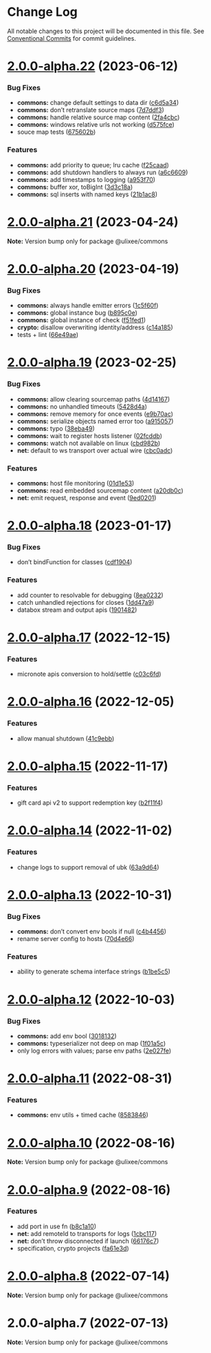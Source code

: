 # Change Log

All notable changes to this project will be documented in this file.
See [Conventional Commits](https://conventionalcommits.org) for commit guidelines.

# [2.0.0-alpha.22](https://github.com/ulixee/shared/compare/v2.0.0-alpha.21...v2.0.0-alpha.22) (2023-06-12)


### Bug Fixes

* **commons:** change default settings to data dir ([c6d5a34](https://github.com/ulixee/shared/commit/c6d5a3412e6876448e17734013ee76222d4c4e43))
* **commons:** don’t retranslate source maps ([7d7ddf3](https://github.com/ulixee/shared/commit/7d7ddf3584e7d6ca48a66530ad2c94e15b366ab7))
* **commons:** handle relative source map content ([2fa4cbc](https://github.com/ulixee/shared/commit/2fa4cbc6304c7547f98d0d64c68d62c827ddc921))
* **commons:** windows relative urls not working ([d575fce](https://github.com/ulixee/shared/commit/d575fcef6b9cf953f562811d1adc7f7e323c3993))
* souce map tests ([675602b](https://github.com/ulixee/shared/commit/675602b9c24b04a002ecb1939cee08276288799e))


### Features

* **commons:** add priority to queue; lru cache ([f25caad](https://github.com/ulixee/shared/commit/f25caad300260aee6724f6daecc3dec110c28cce))
* **commons:** add shutdown handlers to always run ([a6c6609](https://github.com/ulixee/shared/commit/a6c660964939cdbc65951f2857e13c4405256242))
* **commons:** add timestamps to logging ([a953f70](https://github.com/ulixee/shared/commit/a953f70c8d37e7b41d0d885d65ab93a23d7830e0))
* **commons:** buffer xor, toBigInt ([3d3c18a](https://github.com/ulixee/shared/commit/3d3c18af6cdb0dffa413b15c440a588b768f1ff2))
* **commons:** sql inserts with named keys ([21b1ac8](https://github.com/ulixee/shared/commit/21b1ac86f4e071f00127c7277eb653cc1ec63553))





# [2.0.0-alpha.21](https://github.com/ulixee/shared/compare/v2.0.0-alpha.20...v2.0.0-alpha.21) (2023-04-24)

**Note:** Version bump only for package @ulixee/commons





# [2.0.0-alpha.20](https://github.com/ulixee/shared/compare/v2.0.0-alpha.19...v2.0.0-alpha.20) (2023-04-19)


### Bug Fixes

* **commons:** always handle emitter errors ([1c5f60f](https://github.com/ulixee/shared/commit/1c5f60f21c4c174c99c10e9e9d2edb07b06c28a0))
* **commons:** global instance bug ([b895c0e](https://github.com/ulixee/shared/commit/b895c0e14602d92f42c559c6130d8a66b9b0770e))
* **commons:** global instance of check ([f51fed1](https://github.com/ulixee/shared/commit/f51fed1f93e4bfb2c603a0bced79e249ff76d003))
* **crypto:** disallow overwriting identity/address ([c14a185](https://github.com/ulixee/shared/commit/c14a1857c80ca800198d231236d5fcb6223026c9))
* tests + lint ([66e49ae](https://github.com/ulixee/shared/commit/66e49ae931b54fd8577711562c56e2494d8149bb))





# [2.0.0-alpha.19](https://github.com/ulixee/shared/compare/v2.0.0-alpha.18...v2.0.0-alpha.19) (2023-02-25)


### Bug Fixes

* **commons:** allow clearing sourcemap paths ([4d14167](https://github.com/ulixee/shared/commit/4d141673bd34e22d556539e6eb7bf8e63d9c9c3e))
* **commons:** no unhandled timeouts ([5428d4a](https://github.com/ulixee/shared/commit/5428d4a2856c7c86dd4737522280a05b8f5d8c8e))
* **commons:** remove memory for once events ([e9b70ac](https://github.com/ulixee/shared/commit/e9b70ac08ab94c46bd00baa43d56a0b1820f78b1))
* **commons:** serialize objects named error too ([a915057](https://github.com/ulixee/shared/commit/a9150577b51572a25d3f3ca8144680ff87bf8b0b))
* **commons:** typo ([38eba49](https://github.com/ulixee/shared/commit/38eba496ada28165dc5e99acc48b0ec81040569c))
* **commons:** wait to register hosts listener ([02fcddb](https://github.com/ulixee/shared/commit/02fcddbf508c7392143c536707721a611c8b0205))
* **commons:** watch not available on linux ([cbd982b](https://github.com/ulixee/shared/commit/cbd982bec27c6f9b9c794ff99d01ee50c553ff59))
* **net:** default to ws transport over actual wire ([cbc0adc](https://github.com/ulixee/shared/commit/cbc0adcf0c899bfdc4d24ca5beccae7daf24869e))


### Features

* **commons:** host file monitoring ([01d1e53](https://github.com/ulixee/shared/commit/01d1e53b5087b2b80f96a0bfc504323172adbb81))
* **commons:** read embedded sourcemap content ([a20db0c](https://github.com/ulixee/shared/commit/a20db0c3c400939ef403a4c7c779f4a49811c92f))
* **net:** emit request, response and event ([9ed0201](https://github.com/ulixee/shared/commit/9ed02013579ee3bc206182cfce85def3c0271034))





# [2.0.0-alpha.18](https://github.com/ulixee/shared/compare/v2.0.0-alpha.17...v2.0.0-alpha.18) (2023-01-17)


### Bug Fixes

* don’t bindFunction for classes ([cdf1904](https://github.com/ulixee/shared/commit/cdf19040e090c44a6f713457545c65a549879da8))


### Features

* add counter to resolvable for debugging ([8ea0232](https://github.com/ulixee/shared/commit/8ea0232bc46c44d9db68918673c542ef90ec5415))
* catch unhandled rejections for closes ([1dd47a9](https://github.com/ulixee/shared/commit/1dd47a97aeec413475a853b5b4f259bce0e3a3de))
* databox stream and output apis ([1901482](https://github.com/ulixee/shared/commit/1901482b58d8e8d82497841d7a781efa5ee520cb))





# [2.0.0-alpha.17](https://github.com/ulixee/shared/compare/v2.0.0-alpha.16...v2.0.0-alpha.17) (2022-12-15)


### Features

* micronote apis conversion to hold/settle ([c03c6fd](https://github.com/ulixee/shared/commit/c03c6fd8c7d17c29a8347aaba7413920e859c556))





# [2.0.0-alpha.16](https://github.com/ulixee/shared/compare/v2.0.0-alpha.15...v2.0.0-alpha.16) (2022-12-05)


### Features

* allow manual shutdown ([41c9ebb](https://github.com/ulixee/shared/commit/41c9ebbd8b4b255502ed957927f0db2c9ca5c366))





# [2.0.0-alpha.15](https://github.com/ulixee/shared/compare/v2.0.0-alpha.14...v2.0.0-alpha.15) (2022-11-17)


### Features

* gift card api v2 to support redemption key ([b2f11f4](https://github.com/ulixee/shared/commit/b2f11f44a784adf8dd208db9683c99369f33f98c))





# [2.0.0-alpha.14](https://github.com/ulixee/shared/compare/v2.0.0-alpha.13...v2.0.0-alpha.14) (2022-11-02)


### Features

* change logs to support removal of ubk ([63a9d64](https://github.com/ulixee/shared/commit/63a9d6404ddcd0a042a6bc439ec07de63a2edfde))





# [2.0.0-alpha.13](https://github.com/ulixee/shared/compare/v2.0.0-alpha.12...v2.0.0-alpha.13) (2022-10-31)


### Bug Fixes

* **commons:** don’t convert env bools if null ([c4b4456](https://github.com/ulixee/shared/commit/c4b4456c550513f7620388f1e08af1f8449f4f8b))
* rename server config to hosts ([70d4e66](https://github.com/ulixee/shared/commit/70d4e661c1c2a964ffe72b79635cfa40bf12b2c6))


### Features

* ability to generate schema interface strings ([b1be5c5](https://github.com/ulixee/shared/commit/b1be5c585c19a2d8c101812d8ae5d7b08be9dc0e))





# [2.0.0-alpha.12](https://github.com/ulixee/shared/compare/v2.0.0-alpha.11...v2.0.0-alpha.12) (2022-10-03)


### Bug Fixes

* **commons:** add env bool ([3018132](https://github.com/ulixee/shared/commit/301813222d3da2b7429668e972d70e093c0056c0))
* **commons:** typeserializer not deep on map ([1f01a5c](https://github.com/ulixee/shared/commit/1f01a5c04d3c8318f44b0a5ac8509247313c7153))
* only log errors with values; parse env paths ([2e027fe](https://github.com/ulixee/shared/commit/2e027fe9fdb7e193b0ee432543d4216e00149fc8))





# [2.0.0-alpha.11](https://github.com/ulixee/shared/compare/v2.0.0-alpha.10...v2.0.0-alpha.11) (2022-08-31)


### Features

* **commons:** env utils + timed cache ([8583846](https://github.com/ulixee/shared/commit/8583846f891cc1f93c079c8f6e3b1868ba7fcb5e))





# [2.0.0-alpha.10](https://github.com/ulixee/shared/compare/v2.0.0-alpha.9...v2.0.0-alpha.10) (2022-08-16)

**Note:** Version bump only for package @ulixee/commons





# [2.0.0-alpha.9](https://github.com/ulixee/shared/compare/v2.0.0-alpha.8...v2.0.0-alpha.9) (2022-08-16)


### Features

* add port in use fn ([b8c1a10](https://github.com/ulixee/shared/commit/b8c1a10c6da91a303d284e0e4c0723bc9f5dcf17))
* **net:** add remoteId to transports for logs ([1cbc117](https://github.com/ulixee/shared/commit/1cbc117230644fd1e8dc3ba14b7bf01cfdb3142d))
* **net:** don’t throw disconnected if launch ([66176c7](https://github.com/ulixee/shared/commit/66176c7c4050028749d26a9aa63dd46b0d96d3f1))
* specification, crypto projects ([fa61e3d](https://github.com/ulixee/shared/commit/fa61e3d221dacc3c1509309ebbfc7a05cf43923c))





# [2.0.0-alpha.8](https://github.com/ulixee/commons/compare/v2.0.0-alpha.7...v2.0.0-alpha.8) (2022-07-14)

**Note:** Version bump only for package @ulixee/commons





# 2.0.0-alpha.7 (2022-07-13)

**Note:** Version bump only for package @ulixee/commons
